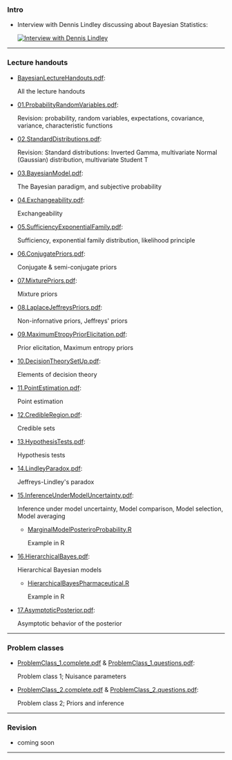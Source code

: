 ### Intro

- Interview with Dennis Lindley discussing about Bayesian Statistics: 

     [![Interview with Dennis Lindley](https://img.youtube.com/vi/cgclGi8yEu4/0.jpg)](https://www.youtube.com/watch?v=cgclGi8yEu4)


------------------------------------------------------------------------

### Lecture handouts

-   [BayesianLectureHandouts.pdf](https://github.com/georgios-stats/Bayesian_Statistics/blob/master/LectureHandouts/BayesianLectureHandouts.pdf):

    All the lecture handouts

-   [01.ProbabilityRandomVariables.pdf](https://github.com/georgios-stats/Bayesian_Statistics/blob/master/LectureHandouts/01.ProbabilityRandomVariables.pdf):

    Revision: probability, random variables, expectations, covariance, variance, characteristic functions
    
-   [02.StandardDistributions.pdf](https://github.com/georgios-stats/Bayesian_Statistics/blob/master/LectureHandouts/02.StandardDistributions.pdf):

    Revision: Standard distributions: Inverted Gamma, multivariate Normal (Gaussian) distribution, multivariate Student T
    
-   [03.BayesianModel.pdf](https://github.com/georgios-stats/Bayesian_Statistics/blob/master/LectureHandouts/03.BayesianModel.pdf):

    The Bayesian paradigm, and subjective probability

-   [04.Exchangeability.pdf](https://github.com/georgios-stats/Bayesian_Statistics/blob/master/LectureHandouts/04.Exchangeability.pdf):

    Exchangeability
 
-   [05.SufficiencyExponentialFamily.pdf](https://github.com/georgios-stats/Bayesian_Statistics/blob/master/LectureHandouts/05.SufficiencyExponentialFamily.pdf):

    Sufficiency, exponential family distribution, likelihood principle

-   [06.ConjugatePriors.pdf](https://github.com/georgios-stats/Bayesian_Statistics/blob/master/LectureHandouts/06.ConjugatePriors.pdf):

    Conjugate & semi-conjugate priors

-   [07.MixturePriors.pdf](https://github.com/georgios-stats/Bayesian_Statistics/blob/master/LectureHandouts/07.MixturePriors.pdf):

    Mixture priors 

-   [08.LaplaceJeffreysPriors.pdf](https://github.com/georgios-stats/Bayesian_Statistics/blob/master/LectureHandouts/08.LaplaceJeffreysPriors.pdf):

    Non-infornative priors, Jeffreys' priors 

-   [09.MaximumEtropyPriorElicitation.pdf](https://github.com/georgios-stats/Bayesian_Statistics/blob/master/LectureHandouts/09.MaximumEtropyPriorElicitation.pdf):

    Prior elicitation, Maximum entropy priors

-   [10.DecisionTheorySetUp.pdf](https://github.com/georgios-stats/Bayesian_Statistics/blob/master/LectureHandouts/10.DecisionTheorySetUp.pdf):

    Elements of decision theory

-   [11.PointEstimation.pdf](https://github.com/georgios-stats/Bayesian_Statistics/blob/master/LectureHandouts/11.PointEstimation.pdf):

    Point estimation

-   [12.CredibleRegion.pdf](https://github.com/georgios-stats/Bayesian_Statistics/blob/master/LectureHandouts/12.CredibleRegion.pdf):

    Credible sets 

-   [13.HypothesisTests.pdf](https://github.com/georgios-stats/Bayesian_Statistics/blob/master/LectureHandouts/14.LindleyParadox.pdf):

    Hypothesis tests 

-   [14.LindleyParadox.pdf](https://github.com/georgios-stats/Bayesian_Statistics/blob/master/LectureHandouts/14.LindleyParadox.pdf):

    Jeffreys-Lindley's paradox

-   [15.InferenceUnderModelUncertainty.pdf](https://github.com/georgios-stats/Bayesian_Statistics/blob/master/LectureHandouts/15.InferenceUnderModelUncertainty.pdf):

    Inference under model uncertainty, Model comparison, Model selection, Model averaging
    
    -   [MarginalModelPosteriroProbability.R](https://github.com/georgios-stats/Bayesian_Statistics/blob/master/LectureHandouts/Rscripts/LinearRegressionModelUncertainty/MarginalModelPosteriroProbability.R)
    
        Example in R

-   [16.HierarchicalBayes.pdf](https://github.com/georgios-stats/Bayesian_Statistics/blob/master/LectureHandouts/16.HierarchicalBayes.pdf):

    Hierarchical Bayesian models
    
    -   [HierarchicalBayesPharmaceutical.R](https://github.com/georgios-stats/Bayesian_Statistics/blob/master/LectureHandouts/Rscripts/HierarchicalBayes/HierarchicalBayesPharmaceutical.R)
    
        Example in R

-   [17.AsymptoticPosterior.pdf](https://github.com/georgios-stats/Bayesian_Statistics/blob/master/LectureHandouts/17.AsymptoticPosterior.pdf):

    Asymptotic behavior of the posterior

------------------------------------------------------------------------


### Problem classes


-   [ProblemClass_1.complete.pdf](https://github.com/georgios-stats/Bayesian_Statistics/blob/master/LectureHandouts/ProblemClass_1.complete.pdf)  &   [ProblemClass_1.questions.pdf](https://github.com/georgios-stats/Bayesian_Statistics/blob/master/LectureHandouts/ProblemClass_1.questions.pdf):

    Problem class 1; Nuisance parameters

-   [ProblemClass_2.complete.pdf](https://github.com/georgios-stats/Bayesian_Statistics/blob/master/LectureHandouts/ProblemClass_2.complete.pdf) &  [ProblemClass_2.questions.pdf](https://github.com/georgios-stats/Bayesian_Statistics/blob/master/LectureHandouts/ProblemClass_2.questions.pdf):

    Problem class 2; Priors and inference

------------------------------------------------------------------------

### Revision

-   coming soon

------------------------------------------------------------------------

